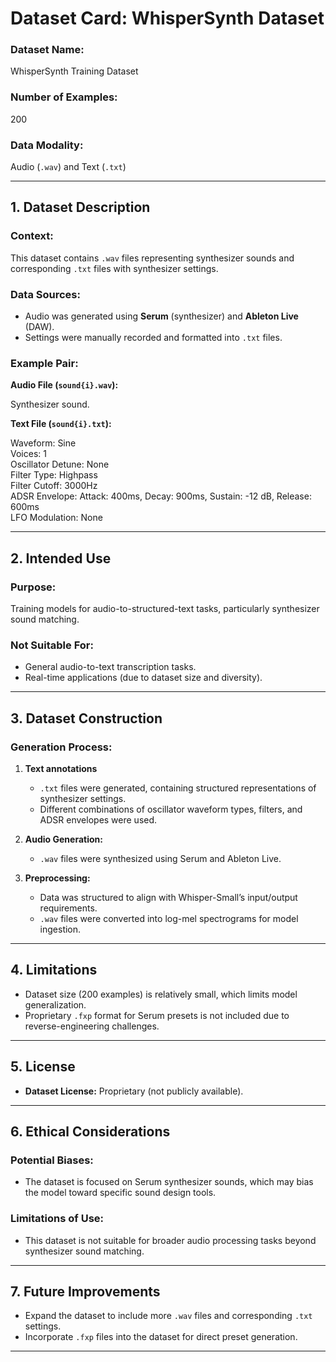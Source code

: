 # **Dataset Card: WhisperSynth Dataset**

### **Dataset Name:** 
WhisperSynth Training Dataset

### **Number of Examples:** 
200

### **Data Modality:** 
Audio (`.wav`) and Text (`.txt`)

---

## **1. Dataset Description**
### **Context:**  
This dataset contains `.wav` files representing synthesizer sounds and corresponding `.txt` files with synthesizer settings.  

### **Data Sources:**  
- Audio was generated using **Serum** (synthesizer) and **Ableton Live** (DAW).  
- Settings were manually recorded and formatted into `.txt` files.  

### **Example Pair:**  
**Audio File (`sound{i}.wav`):** 

Synthesizer sound.  

**Text File (`sound{i}.txt`):**  

Waveform: Sine  
Voices: 1  
Oscillator Detune: None  
Filter Type: Highpass  
Filter Cutoff: 3000Hz  
ADSR Envelope:  Attack: 400ms,  Decay: 900ms,  Sustain: -12 dB,  Release: 600ms  
LFO Modulation: None

---

## **2. Intended Use**
### **Purpose:**  
Training models for audio-to-structured-text tasks, particularly synthesizer sound matching.  

### **Not Suitable For:**  
- General audio-to-text transcription tasks.  
- Real-time applications (due to dataset size and diversity).  

---

## **3. Dataset Construction**
### **Generation Process:**  

1. **Text annotations**
   - `.txt` files were generated, containing structured representations of synthesizer settings.
   - Different combinations of oscillator waveform types, filters, and ADSR envelopes were used.

2. **Audio Generation:**  
   - `.wav` files were synthesized using Serum and Ableton Live.  
     
3. **Preprocessing:**  
   - Data was structured to align with Whisper-Small’s input/output requirements.  
   - `.wav` files were converted into log-mel spectrograms for model ingestion.  

---

## **4. Limitations**
- Dataset size (200 examples) is relatively small, which limits model generalization.  
- Proprietary `.fxp` format for Serum presets is not included due to reverse-engineering challenges.  

---

## **5. License**
- **Dataset License:** Proprietary (not publicly available).  

---

## **6. Ethical Considerations**
### **Potential Biases:**  
- The dataset is focused on Serum synthesizer sounds, which may bias the model toward specific sound design tools.  

### **Limitations of Use:**  
- This dataset is not suitable for broader audio processing tasks beyond synthesizer sound matching.  

---

## **7. Future Improvements**
- Expand the dataset to include more `.wav` files and corresponding `.txt` settings.  
- Incorporate `.fxp` files into the dataset for direct preset generation.  

---
